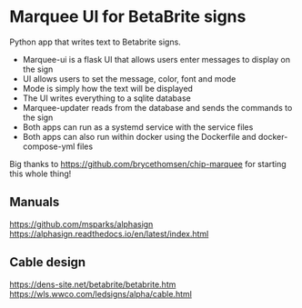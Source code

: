 # Marquee UI for BetaBrite signs

Python app that writes text to Betabrite signs. 

* Marquee-ui is a flask UI that allows users enter messages to display on the sign
* UI allows users to set the message, color, font and mode
* Mode is simply how the text will be displayed
* The UI writes everything to a sqlite database
* Marquee-updater reads from the database and sends the commands to the sign
* Both apps can run as a systemd service with the service files
* Both apps can also run within docker using the Dockerfile and docker-compose-yml files

Big thanks to https://github.com/brycethomsen/chip-marquee for starting this whole thing! 

## Manuals
https://github.com/msparks/alphasign
https://alphasign.readthedocs.io/en/latest/index.html

## Cable design
https://dens-site.net/betabrite/betabrite.htm
https://wls.wwco.com/ledsigns/alpha/cable.html